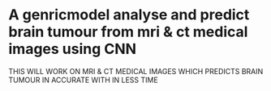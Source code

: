 # A genricmodel analyse and predict brain tumour from mri & ct medical images using CNN
THIS WILL WORK ON MRI &amp; CT MEDICAL IMAGES WHICH PREDICTS BRAIN TUMOUR IN ACCURATE WITH IN LESS TIME

